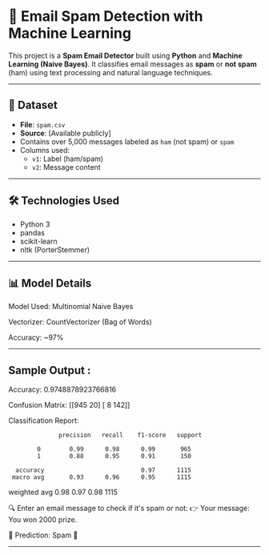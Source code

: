 # 📧 Email Spam Detection with Machine Learning

This project is a **Spam Email Detector** built using **Python** and **Machine Learning (Naive Bayes)**. It classifies email messages as **spam** or **not spam** (ham) using text processing and natural language techniques.

---

## 📂 Dataset
- **File**: `spam.csv`
- **Source**: [Available publicly]
- Contains over 5,000 messages labeled as `ham` (not spam) or `spam`
- Columns used:
  - `v1`: Label (ham/spam)
  - `v2`: Message content

---

## 🛠️ Technologies Used
- Python 3
- pandas
- scikit-learn
- nltk (PorterStemmer)

---

## 📊 Model Details
 Model Used: Multinomial Naive Bayes

 Vectorizer: CountVectorizer (Bag of Words)

 Accuracy: ~97%

---

## Sample Output :
Accuracy: 0.9748878923766816

Confusion Matrix:
 [[945  20]
 [  8 142]]

Classification Report:

                  precision   recall    f1-score   support

            0        0.99      0.98      0.99       965
            1        0.88      0.95      0.91       150

      accuracy                           0.97      1115
     macro avg       0.93      0.96      0.95      1115
  weighted avg       0.98      0.97      0.98      1115

🔍 Enter an email message to check if it's spam or not:
👉 Your message: You won 2000 prize.

📢 Prediction: Spam 🚫

---

